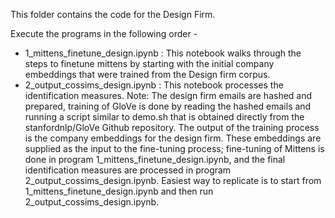 This folder contains the code for the Design Firm.

Execute the programs in the following order -

* 1_mittens_finetune_design.ipynb : This notebook walks through the steps to finetune mittens by starting with the initial company embeddings that were trained from the Design firm corpus.
* 2_output_cossims_design.ipynb : This notebook processes the identification measures.
Note: The design firm emails are hashed and prepared, training of GloVe is done by reading the hashed emails and running a script similar to demo.sh that is obtained directly from the stanfordnlp/GloVe Github repository. The output of the training process is the company embeddings for the design firm. These embeddings are supplied as the input to the fine-tuning process; fine-tuning of Mittens is done in program 1_mittens_finetune_design.ipynb, and the final identification measures are processed in program 2_output_cossims_design.ipynb. Easiest way to replicate is to start from 1_mittens_finetune_design.ipynb and then run 2_output_cossims_design.ipynb. 

